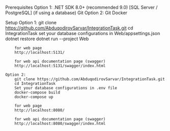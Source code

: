 Prerequisites
	Option 1:
		.NET SDK 8.0+ (recommended 9.0)
		[SQL Server / PostgreSQL] (if using a database)
		Git
	Option 2:
		Git
		Docker

Setup
	Option 1:
		git clone https://github.com/AbduqodirovSarvar/IntegrationTask.git
		cd IntegrationTask
		set your database configurations in Web/appsettings.json
		dotnet restore
		dotnet run --project Web

		for web page
		http://localhost:5131/

		for web api documentation page (swagger)
		http://localhost:5131/swagger/index.html

	Option 2:
		git clone https://github.com/AbduqodirovSarvar/IntegrationTask.git
		cd IntegrationTask
		Set your database configurations in .env file
		docker-compose build
		docker-compose up

		for web page
		http://localhost:8080/

		for web api documentation page (swagger)
		http://localhost:8080/swagger/index.html


